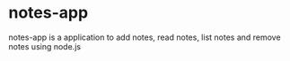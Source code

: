 # notes-app

notes-app is a application to add notes, read notes, list notes and remove notes using node.js
